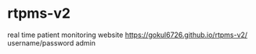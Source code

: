 # rtpms-v2
real time patient monitoring website
https://gokul6726.github.io/rtpms-v2/
username/password admin
